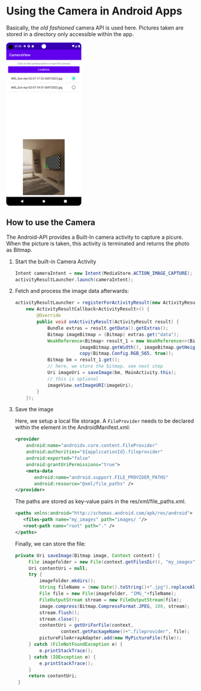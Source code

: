 # Using the Camera in Android Apps

Basically, the *old fashioned* camera API is used here. Pictures taken are stored in a directory only accessible within the app.

<img src="img/img.png" style="max-width: 200px;" />

## How to use the Camera

The Android-API provides a Built-In camera activity to capture a picure.
When the picture is taken, this activity is terminated and returns the photo as Bitmap.

1. Start the built-in Camera Activity
    ```java
    Intent cameraIntent = new Intent(MediaStore.ACTION_IMAGE_CAPTURE);
    activityResultLauncher.launch(cameraIntent);
    ```
2. Fetch and process the image data afterwards: 
    ```java
    activityResultLauncher = registerForActivityResult(new ActivityResultContracts.StartActivityForResult(), 
        new ActivityResultCallback<ActivityResult>() {
            @Override
            public void onActivityResult(ActivityResult result) {
                Bundle extras = result.getData().getExtras();
                Bitmap imageBitmap = (Bitmap) extras.get("data");
                WeakReference<Bitmap> result_1 = new WeakReference<>(Bitmap.createScaledBitmap(imageBitmap,
                            imageBitmap.getWidth(), imageBitmap.getHeight(), false).
                            copy(Bitmap.Config.RGB_565, true));
                Bitmap bm = result_1.get();
                // here, we store the bitmap. see next step
                Uri imageUri = saveImage(bm, MainActivity.this);
                // this is optional
                imageView.setImageURI(imageUri);
            }
        });
    ```
3. Save the image

   Here, we setup a local file storage. A `FileProvider` needs to be declared within the <application> element in the AndroidManifest.xml:
   
   ```xml
   <provider
       android:name="androidx.core.content.FileProvider"
       android:authorities="${applicationId}.fileprovider"
       android:exported="false"
       android:grantUriPermissions="true">
       <meta-data
          android:name="android.support.FILE_PROVIDER_PATHS"
          android:resource="@xml/file_paths" />
   </provider>
   ``` 

   The paths are stored as key-value pairs in the res/xml/file_paths.xml.
   
   ```xml
   <paths xmlns:android="http://schemas.android.com/apk/res/android">
      <files-path name="my_images" path="images/ "/>
      <root-path name="root" path="." />
   </paths>   
   ```
   Finally, we can store the file:
   
   ```java
   private Uri saveImage(Bitmap image, Context context) {
        File imagefolder = new File(context.getFilesDir(), "my_images");
        Uri contentUri = null;
        try {
            imagefolder.mkdirs();
            String fileName = (new Date().toString()+".jpg").replaceAll(" ","-");
            File file = new File(imagefolder, "IMG_"+fileName);
            FileOutputStream stream = new FileOutputStream(file);
            image.compress(Bitmap.CompressFormat.JPEG, 100, stream);
            stream.flush();
            stream.close();
            contentUri = getUriForFile(context,
                    context.getPackageName()+".fileprovider", file);
            pictureFileArrayAdapter.add(new MyPictureFile(file));
        } catch (FileNotFoundException e) {
            e.printStackTrace();
        } catch (IOException e) {
            e.printStackTrace();
        }
        return contentUri;
    }
   ```
   